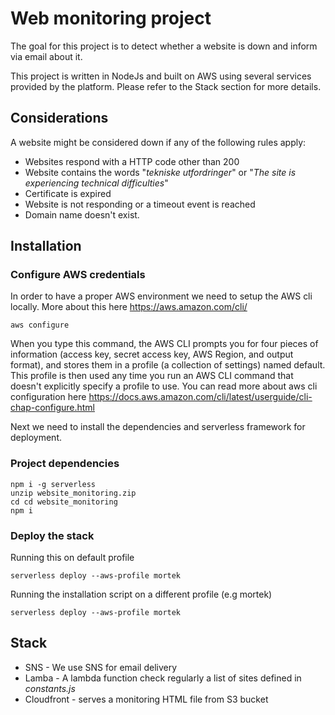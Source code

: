 # Web monitoring project

The goal for this project is to detect whether a website is down and inform via email about it.

This project is written in NodeJs and built on AWS using several services provided by the platform. Please refer to the Stack section for more details.

## Considerations

A website might be considered down if any of the following rules apply:

- Websites respond with a HTTP code other than 200
- Website contains the words "_tekniske utfordringer_" or "_The site is experiencing technical difficulties_"
- Certificate is expired
- Website is not responding or a timeout event is reached
- Domain name doesn't exist.


## Installation

### Configure AWS credentials

In order to have a proper AWS environment we need to setup the AWS cli locally.
More about this here https://aws.amazon.com/cli/

```
aws configure
```
When you type this command, the AWS CLI prompts you for four pieces of information (access key, secret access key, AWS Region, and output format), and stores them in a profile (a collection of settings) named default. This profile is then used any time you run an AWS CLI command that doesn't explicitly specify a profile to use.
You can read more about aws cli configuration here https://docs.aws.amazon.com/cli/latest/userguide/cli-chap-configure.html

Next we need to install the dependencies and serverless framework for deployment.

### Project dependencies

```
npm i -g serverless
unzip website_monitoring.zip
cd cd website_monitoring
npm i
```


### Deploy the stack

Running this on default profile
```
serverless deploy --aws-profile mortek
```
Running the installation script on a different profile (e.g mortek)
```
serverless deploy --aws-profile mortek
```


## Stack

- SNS - We use SNS for email delivery
- Lamba - A lambda function check regularly a list of sites defined in _constants.js_
- Cloudfront - serves a monitoring HTML file from S3 bucket
